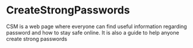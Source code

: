 # CreateStrongPasswords
CSM is a web page where everyone can find useful information regarding password and how to stay safe online. It is also a guide to help anyone create strong passwords
